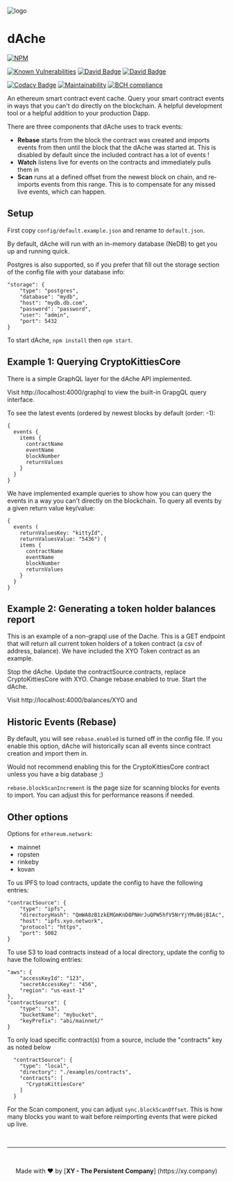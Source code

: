[logo]: https://cdn.xy.company/img/brand/XY_Logo_GitHub.png

![logo]

# dAche

[![NPM](https://nodei.co/npm/@xyo-network/dache.png)](https://nodei.co/npm/@xyo-network/dache/) 

[![Known Vulnerabilities](https://snyk.io/test/github/XYOracleNetwork/sdk-dache-nodejs/badge.svg)](https://snyk.io/test/github/XYOracleNetwork/sdk-dache-nodejs) [![David Badge](https://david-dm.org/xyoraclenetwork/sdk-dache-nodejs/status.svg)](https://david-dm.org/xyoraclenetwork/sdk-dache-nodejs) [![David Badge](https://david-dm.org/xyoraclenetwork/sdk-dache-nodejs/dev-status.svg)](https://david-dm.org/xyoraclenetwork/sdk-dache-nodejs)

[![Codacy Badge](https://api.codacy.com/project/badge/Grade/1f31c7fa87694b8eab91a2d71f74b697)](https://www.codacy.com/app/arietrouw/sdk-dache-nodejs?utm_source=github.com&amp;utm_medium=referral&amp;utm_content=XYOracleNetwork/sdk-dache-nodejs&amp;utm_campaign=Badge_Grade) [![Maintainability](https://api.codeclimate.com/v1/badges/f3dd4f4d35e1bd9eeabc/maintainability)](https://codeclimate.com/github/XYOracleNetwork/sdk-dache-nodejs/maintainability) [![BCH compliance](https://bettercodehub.com/edge/badge/XYOracleNetwork/sdk-dache-nodejs?branch=master)](https://bettercodehub.com/)

An ethereum smart contract event cache. Query your smart contract events in ways that you can't do directly on the blockchain. A helpful development tool or a helpful addition to your production Dapp.

There are three components that dAche uses to track events:

- __Rebase__ starts from the block the contract was created and imports events from then until the block that the dAche was started at. This is disabled by default since the included contract has a lot of events !
- __Watch__ listens live for events on the contracts and immediately pulls them in
- __Scan__ runs at a defined offset from the newest block on chain, and re-imports events from this range. This is to compensate for any missed live events, which can happen.

## Setup

First copy `config/default.example.json` and rename to `default.json`.

By default, dAche will run with an in-memory database (NeDB) to get you up and running quick.

Postgres is also supported, so if you prefer that fill out the storage section of the config file with your database info:
```
"storage": {
    "type": "postgres",
    "database": "mydb",
    "host": "mydb.db.com",
    "password": "password",
    "user": "admin",
    "port": 5432
}
```

To start dAche, `npm install` then `npm start`.

## Example 1: Querying CryptoKittiesCore

There is a simple GraphQL layer for the dAche API implemented.

Visit http://localhost:4000/graphql to view the built-in GrapgQL query interface.

To see the latest events (ordered by newest blocks by default (order: -1):
```
{
  events {
    items {
      contractName
      eventName
      blockNumber
      returnValues
    }
  }
}
```

We have implemented example queries to show how you can query the events in a way you can't directly on the blockchain.
To query all events by a given return value key/value:
```
{
  events (
    returnValuesKey: "kittyId", 
    returnValuesValue: "5436") {
    items {
      contractName
      eventName
      blockNumber
      returnValues
    }
  }
}
```

## Example 2: Generating a token holder balances report

This is an example of a non-grapql use of the Dache. This is a GET endpoint that will return all current token holders of a token contract (a csv of address, balance). We have included the XYO Token contract as an example.

Stop the dAche. Update the contractSource.contracts, replace CryptoKittiesCore with XYO. Change rebase.enabled to true. Start the dAche.

Visit http://localhost:4000/balances/XYO and 


## Historic Events (Rebase)

By default, you will see `rebase.enabled` is turned off in the config file. If you enable this option, dAche will historically scan all events since contract creation and import them in. 

Would not recommend enabling this for the CryptoKittiesCore contract unless you have a big database ;)

`rebase.blockScanIncrement` is the page size for scanning blocks for events to import. You can adjust this for performance reasons if needed.

## Other options

Options for `ethereum.network`:
-  mainnet
-  ropsten
-  rinkeby
-  kovan

To us IPFS to load contracts, update the config to have the following entries:
```
"contractSource": {
    "type": "ipfs",
    "directoryHash": "QmWA8zB1zkEMGmKnD8PNHrJuQPW5hfV5NrYjYMvB6jB1Ac",
    "host": "ipfs.xyo.network",
    "protocol": "https",
    "port": 5002
}
```

To use S3 to load contracts instead of a local directory, update the config to have the following entries:
```
"aws": {
    "accessKeyId": "123",
    "secretAccessKey": "456",
    "region": "us-east-1"
},
"contractSource": {
    "type": "s3",
    "bucketName": "mybucket",
    "keyPrefix": "abi/mainnet/"
}
```

To only load specific contract(s) from a source, include the "contracts" key as noted below
```
  "contractSource": {
    "type": "local",
    "directory": "./examples/contracts",
    "contracts": [
      "CryptoKittiesCore"
    ]
  }
```

For the Scan component, you can adjust `sync.blockScanOffset`. This is how many blocks you want to wait before reimporting events that were picked up live.

<br><hr><br>
<p align="center">Made with  ❤️  by [<b>XY - The Persistent Company</b>] (https://xy.company)</p>
